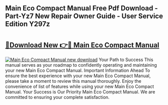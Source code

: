 ## Main Eco Compact Manual Free Pdf Download - Part-Yz7 New Repair Owner Guide - User Service Edition Y297z

# <h2><a href="http://cf14373.oget.top/?id=Main+Eco+Compact+Manual">🔗Download New 👉🔴 Main Eco Compact Manual</a></h2>

[![Main Eco Compact Manual new download](https://i.imgur.com/5g1atiW.png)](http://cf14373.oget.top/?id=Main+Eco+Compact+Manual)
Your Path to Success This manual serves as your roadmap to confidently operating and maintaining your new Main Eco Compact Manual. Important Information Ahead To ensure the best experience with your new Main Eco Compact Manual, please take a moment to review this manual thoroughly. Enjoy the convenience of list of features while using your new Main Eco Compact Manual. Your Success is Our Priority Main Eco Compact Manual. We are committed to ensuring your complete satisfaction.
